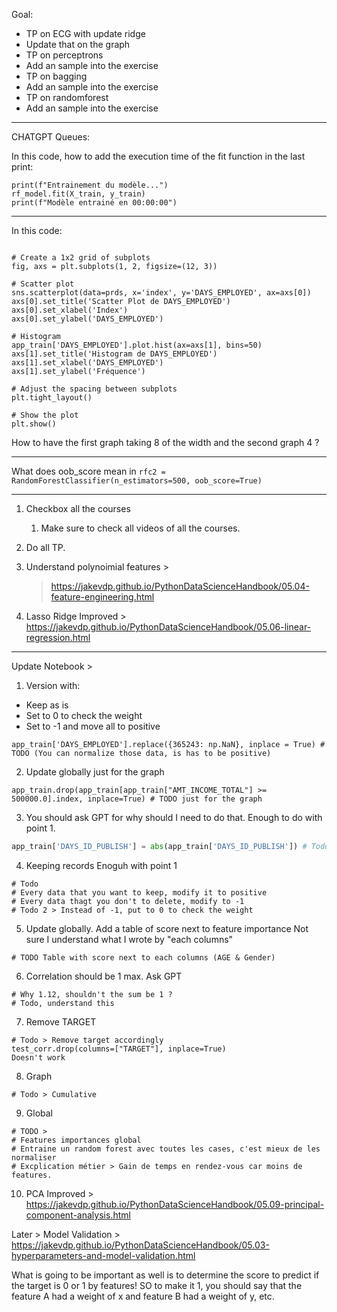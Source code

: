 Goal: 

- TP on ECG with update ridge
- Update that on the graph
- TP on perceptrons
- Add an sample into the exercise
- TP on bagging
- Add an sample into the exercise
- TP on randomforest
- Add an sample into the exercise

----
CHATGPT Queues:

In this code, how to add the execution time of the fit function in the last print:
```
print(f"Entrainement du modèle...")
rf_model.fit(X_train, y_train)
print(f"Modèle entrainé en 00:00:00")
```
---
In this code: 
```

# Create a 1x2 grid of subplots  
fig, axs = plt.subplots(1, 2, figsize=(12, 3))  
  
# Scatter plot  
sns.scatterplot(data=prds, x='index', y='DAYS_EMPLOYED', ax=axs[0])  
axs[0].set_title('Scatter Plot de DAYS_EMPLOYED')  
axs[0].set_xlabel('Index')  
axs[0].set_ylabel('DAYS_EMPLOYED')  
  
# Histogram  
app_train['DAYS_EMPLOYED'].plot.hist(ax=axs[1], bins=50)  
axs[1].set_title('Histogram de DAYS_EMPLOYED')  
axs[1].set_xlabel('DAYS_EMPLOYED')  
axs[1].set_ylabel('Fréquence')  
  
# Adjust the spacing between subplots  
plt.tight_layout()  
  
# Show the plot  
plt.show()  
```

How to have the first graph taking 8 of the width and the second graph 4 ?

---

What does oob_score mean in `rfc2 = RandomForestClassifier(n_estimators=500, oob_score=True)`

---
1. Checkbox all the courses
   1. Make sure to check all videos of all the courses.
2. Do all TP.

3. Understand polynoimial features > 
    > https://jakevdp.github.io/PythonDataScienceHandbook/05.04-feature-engineering.html

4. Lasso Ridge Improved > https://jakevdp.github.io/PythonDataScienceHandbook/05.06-linear-regression.html

---

Update Notebook > 
1. Version with:
- Keep as is
- Set to 0 to check the weight
- Set to -1 and move all to positive
```
app_train['DAYS_EMPLOYED'].replace({365243: np.NaN}, inplace = True) # TODO (You can normalize those data, is has to be positive)
```

2. Update globally just for the graph
```
app_train.drop(app_train[app_train["AMT_INCOME_TOTAL"] >= 500000.0].index, inplace=True) # TODO just for the graph
```

3. You should ask GPT for why should I need to do that.
Enough to do with point 1.
```python
app_train['DAYS_ID_PUBLISH'] = abs(app_train['DAYS_ID_PUBLISH']) # Todo check bias
```

4. Keeping records
Enoguh with point 1
```
# Todo 
# Every data that you want to keep, modify it to positive
# Every data thagt you don't to delete, modify to -1
# Todo 2 > Instead of -1, put to 0 to check the weight
```

5. Update globally. Add a table of score next to feature importance
Not sure I understand what I wrote by "each columns"
```
# TODO Table with score next to each columns (AGE & Gender)
```

6. Correlation should be 1 max. Ask GPT
```
# Why 1.12, shouldn't the sum be 1 ?
# Todo, understand this
```

7. Remove TARGET
```
# Todo > Remove target accordingly
test_corr.drop(columns=["TARGET"], inplace=True)
Doesn't work
```

8. Graph
```
# Todo > Cumulative
```

9. Global
```
# TODO >
# Features importances global
# Entraine un random forest avec toutes les cases, c'est mieux de les normaliser
# Excplication métier > Gain de temps en rendez-vous car moins de features.
```


10. PCA Improved > https://jakevdp.github.io/PythonDataScienceHandbook/05.09-principal-component-analysis.html

Later > Model Validation > https://jakevdp.github.io/PythonDataScienceHandbook/05.03-hyperparameters-and-model-validation.html


What is going to be important as well is to determine the score to predict if the target is 0 or 1 by features! SO to make it 1, you should say that the feature A had a weight of x and feature B had a weight of y, etc.
